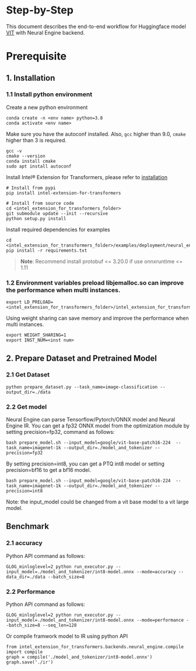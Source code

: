 Step-by-Step
=========
This document describes the end-to-end workflow for Huggingface model [VIT](https://huggingface.co/google/vit-base-patch16-224) with Neural Engine backend.

# Prerequisite

## 1. Installation
### 1.1 Install python environment
Create a new python environment
```shell
conda create -n <env name> python=3.8
conda activate <env name>
```
Make sure you have the autoconf installed. 
Also, `gcc` higher than 9.0, `cmake` higher than 3 is required.
```shell
gcc -v
cmake --version
conda install cmake
sudo apt install autoconf
```
Install Intel® Extension for Transformers, please refer to [installation](https://github.com/intel/intel-extension-for-transformers/blob/main/docs/installation.md)
```shell
# Install from pypi
pip install intel-extension-for-transformers

# Install from source code
cd <intel_extension_for_transformers_folder>
git submodule update --init --recursive
python setup.py install
```
Install required dependencies for examples
```shell
cd <intel_extension_for_transformers_folder>/examples/deployment/neural_engine/sst2/bert_mini
pip install -r requirements.txt
```
>**Note**: Recommend install protobuf <= 3.20.0 if use onnxruntime <= 1.11


### 1.2 Environment variables preload libjemalloc.so can improve the performance when multi instances.
```
export LD_PRELOAD=<intel_extension_for_transformers_folder>/intel_extension_for_transformers/backends/neural_engine/executor/third_party/jemalloc/lib/libjemalloc.so
```
Using weight sharing can save memory and improve the performance when multi instances.
```
export WEIGHT_SHARING=1
export INST_NUM=<inst num>
```
## 2. Prepare Dataset and Pretrained Model

### 2.1 Get Dataset

```shell
python prepare_dataset.py --task_name=image-classification --output_dir=./data
```

### 2.2 Get model
Neural Engine can parse Tensorflow/Pytorch/ONNX model and Neural Engine IR.
You can get a fp32 ONNX model from the optimization module by setting precision=fp32, command as follows:
```shell
bash prepare_model.sh --input_model=google/vit-base-patch16-224  --task_name=imagenet-1k --output_dir=./model_and_tokenizer --precision=fp32
```
By setting precision=int8, you can get a PTQ int8 model or setting precision=bf16 to get a bf16 model.
```shell
bash prepare_model.sh --input_model=google/vit-base-patch16-224  --task_name=imagenet-1k --output_dir=./model_and_tokenizer --precision=int8
```
Note: the input_model could be changed from a vit base model to a vit large model.

## Benchmark
### 2.1 accuracy  
Python API command as follows:
  ```shell
  GLOG_minloglevel=2 python run_executor.py --input_model=./model_and_tokenizer/int8-model.onnx --mode=accuracy --data_dir=./data --batch_size=8
  ```

### 2.2 Performance
Python API command as follows:
  ```shell
  GLOG_minloglevel=2 python run_executor.py --input_model=./model_and_tokenizer/int8-model.onnx --mode=performance --batch_size=8 --seq_len=128
  ```

  Or compile framwork model to IR using python API
  ```
  from intel_extension_for_transformers.backends.neural_engine.compile import compile
  graph = compile('./model_and_tokenizer/int8-model.onnx')
  graph.save('./ir')
  ```

